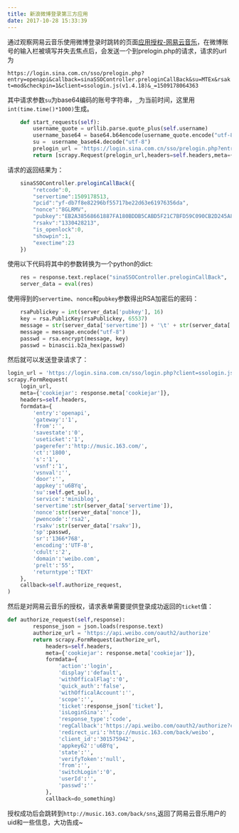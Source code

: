 ```yaml
---
title: 新浪微博登录第三方应用
date: 2017-10-28 15:33:39
---
```

通过观察网易云音乐使用微博登录时跳转的页面[应用授权-网易云音乐](https://api.weibo.com/oauth2/authorize?client_id=301575942&response_type=code&redirect_uri=http://music.163.com/back/weibo&forcelogin=true&scope=friendships_groups_read,statuses_to_me_read,follow_app_official_microblog)，在微博账号的输入栏被填写并失去焦点后，会发送一个到prelogin.php的请求，请求的url为

`https://login.sina.com.cn/sso/prelogin.php?entry=openapi&callback=sinaSSOController.preloginCallBack&su=MTEx&rsakt=mod&checkpin=1&client=ssologin.js(v1.4.18)&_=1509178064363`

其中请求参数`su`为base64编码的账号字符串，`_`为当前时间，这里用`int(time.time()*1000)`生成。

``` python
    def start_requests(self):
        username_quote = urllib.parse.quote_plus(self.username)
        username_base64 = base64.b64encode(username_quote.encode("utf-8"))
        su =  username_base64.decode("utf-8")
        prelogin_url = 'https://login.sina.com.cn/sso/prelogin.php?entry=openapi&callback=sinaSSOController.preloginCallBack&su=%s&rsakt=mod&checkpin=1&client=ssologin.js(v1.4.18)&_=%s' % (su,str(int(time.time())))
        return [scrapy.Request(prelogin_url,headers=self.headers,meta={"cookiejar": 1},callback=self.login_request)]
```

请求的返回结果为：
``` js
    sinaSSOController.preloginCallBack({
        "retcode":0,
        "servertime":1509178513,
        "pcid":"yf-db7f8e82296bf55717be22d63e61976356da",
        "nonce":"8GLRMV",
        "pubkey":"EB2A38568661887FA180BDDB5CABD5F21C7BFD59C090CB2D245A87AC253062882729293E5506350508E7F9AA3BB77F4333231490F915F6D63C55FE2F08A49B353F444AD3993CACC02DB784ABBB8E42A9B1BBFFFB38BE18D78E87A0E41B9B8F73A928EE0CCEE1F6739884B9777E4FE9E88A1BBE495927AC4A799B3181D6442443",
        "rsakv":"1330428213",
        "is_openlock":0,
        "showpin":1,
        "exectime":23
    })
```
使用以下代码将其中的参数转换为一个python的dict:
``` python
    res = response.text.replace("sinaSSOController.preloginCallBack", '')
    server_data = eval(res)
```
使用得到的`servertime`、`nonce`和`pubkey`参数得出RSA加密后的密码：
```python
    rsaPublickey = int(server_data['pubkey'], 16)
    key = rsa.PublicKey(rsaPublickey, 65537)
    message = str(server_data['servertime']) + '\t' + str(server_data['nonce']) + '\n' + str(self.password)
    message = message.encode("utf-8")
    passwd = rsa.encrypt(message, key)
    passwd = binascii.b2a_hex(passwd)
```

然后就可以发送登录请求了：
``` python
login_url = 'https://login.sina.com.cn/sso/login.php?client=ssologin.js(v1.4.18)&_=%s&openapilogin=qrcode' % str(int(time.time()))
scrapy.FormRequest(
    login_url,
    meta={'cookiejar': response.meta['cookiejar']},
    headers=self.headers,
    formdata={
        'entry':'openapi',
        'gateway':'1',
        'from':'',
        'savestate':'0',
        'useticket':'1',
        'pagerefer':'http://music.163.com/',
        'ct':'1800',
        's':'1',
        'vsnf':'1',
        'vsnval':'',
        'door':'',
        'appkey':'u6BYq',
        'su':self.get_su(),
        'service':'miniblog',
        'servertime':str(server_data['servertime']),
        'nonce':str(server_data['nonce']),
        'pwencode':'rsa2',
        'rsakv':str(server_data['rsakv']),
        'sp':passwd,
        'sr':'1366*768',
        'encoding':'UTF-8',
        'cdult':'2',
        'domain':'weibo.com',
        'prelt':'55',
        'returntype':'TEXT'
    },
    callback=self.authorize_request,
)
```

然后是对网易云音乐的授权，请求表单需要提供登录成功返回的`ticket`值：
``` python
def authorize_request(self,response):
        response_json = json.loads(response.text)
        authorize_url = 'https://api.weibo.com/oauth2/authorize'
        return scrapy.FormRequest(authorize_url,
            headers=self.headers,
            meta={'cookiejar': response.meta['cookiejar']},
            formdata={
                'action':'login',
                'display':'default',
                'withOfficalFlag':'0',
                'quick_auth':'false',
                'withOfficalAccount':'',
                'scope':'',
                'ticket':response_json['ticket'],
                'isLoginSina':'',
                'response_type':'code',
                'regCallback':'https://api.weibo.com/oauth2/authorize?client_id=301575942&response_type=code&redirect_uri=http://music.163.com/back/weibo&forcelogin=true&scope=friendships_groups_read,statuses_to_me_read,follow_app_official_microblog',
                'redirect_uri':'http://music.163.com/back/weibo',
                'client_id':'301575942',
                'appkey62':'u6BYq',
                'state':'',
                'verifyToken':'null',
                'from':'',
                'switchLogin':'0',
                'userId':'',
                'passwd':''
            },
            callback=do_something)
```
授权成功后会跳转到`http://music.163.com/back/sns`,返回了网易云音乐用户的uid和一些信息，大功告成~